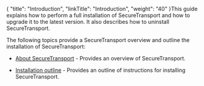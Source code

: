 {
    "title": "Introduction",
    "linkTitle": "Introduction",
    "weight": "40"
}This guide explains how to perform a full installation of SecureTransport and how to upgrade it to the latest version. It also describes how to uninstall SecureTransport.

The following topics provide a SecureTransport overview and outline the installation of SecureTransport:

-   [About SecureTransport](about_securetransport2) - Provides an overview of SecureTransport.
-   [Installation outline](installation_outline) - Provides an outline of instructions for installing SecureTransport.
